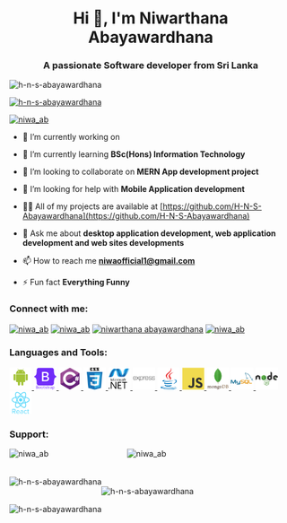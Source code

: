 <h1 align="center">Hi 👋, I'm Niwarthana Abayawardhana</h1>
<h3 align="center">A passionate Software developer from Sri Lanka</h3>

<p align="left"> <img src="https://komarev.com/ghpvc/?username=h-n-s-abayawardhana&label=Profile%20views&color=0e75b6&style=flat" alt="h-n-s-abayawardhana" /> </p>

<p align="left"> <a href="https://github.com/ryo-ma/github-profile-trophy"><img src="https://github-profile-trophy.vercel.app/?username=h-n-s-abayawardhana" alt="h-n-s-abayawardhana" /></a> </p>

<p align="left"> <a href="https://twitter.com/niwa_ab" target="blank"><img src="https://img.shields.io/twitter/follow/niwa_ab?logo=twitter&style=for-the-badge" alt="niwa_ab" /></a> </p>

- 🔭 I’m currently working on 

- 🌱 I’m currently learning **BSc(Hons) Information Technology**

- 👯 I’m looking to collaborate on **MERN App development project**

- 🤝 I’m looking for help with **Mobile Application development**

- 👨‍💻 All of my projects are available at [https://github.com/H-N-S-Abayawardhana](https://github.com/H-N-S-Abayawardhana)

- 💬 Ask me about **desktop application development, web application development and web sites developments**

- 📫 How to reach me **niwaofficial1@gmail.com**

- ⚡ Fun fact **Everything Funny**

<h3 align="left">Connect with me:</h3>
<p align="left">
<a href="https://twitter.com/niwa_ab" target="blank"><img align="center" src="https://raw.githubusercontent.com/rahuldkjain/github-profile-readme-generator/master/src/images/icons/Social/twitter.svg" alt="niwa_ab" height="30" width="40" /></a>
<a href="https://linkedin.com/in/niwa_ab" target="blank"><img align="center" src="https://raw.githubusercontent.com/rahuldkjain/github-profile-readme-generator/master/src/images/icons/Social/linked-in-alt.svg" alt="niwa_ab" height="30" width="40" /></a>
<a href="https://fb.com/niwarthana abayawardhana" target="blank"><img align="center" src="https://raw.githubusercontent.com/rahuldkjain/github-profile-readme-generator/master/src/images/icons/Social/facebook.svg" alt="niwarthana abayawardhana" height="30" width="40" /></a>
<a href="https://instagram.com/niwa_ab" target="blank"><img align="center" src="https://raw.githubusercontent.com/rahuldkjain/github-profile-readme-generator/master/src/images/icons/Social/instagram.svg" alt="niwa_ab" height="30" width="40" /></a>
</p>

<h3 align="left">Languages and Tools:</h3>
<p align="left"> <a href="https://developer.android.com" target="_blank" rel="noreferrer"> <img src="https://raw.githubusercontent.com/devicons/devicon/master/icons/android/android-original-wordmark.svg" alt="android" width="40" height="40"/> </a> <a href="https://getbootstrap.com" target="_blank" rel="noreferrer"> <img src="https://raw.githubusercontent.com/devicons/devicon/master/icons/bootstrap/bootstrap-plain-wordmark.svg" alt="bootstrap" width="40" height="40"/> </a> <a href="https://www.w3schools.com/cs/" target="_blank" rel="noreferrer"> <img src="https://raw.githubusercontent.com/devicons/devicon/master/icons/csharp/csharp-original.svg" alt="csharp" width="40" height="40"/> </a> <a href="https://www.w3schools.com/css/" target="_blank" rel="noreferrer"> <img src="https://raw.githubusercontent.com/devicons/devicon/master/icons/css3/css3-original-wordmark.svg" alt="css3" width="40" height="40"/> </a> <a href="https://dotnet.microsoft.com/" target="_blank" rel="noreferrer"> <img src="https://raw.githubusercontent.com/devicons/devicon/master/icons/dot-net/dot-net-original-wordmark.svg" alt="dotnet" width="40" height="40"/> </a> <a href="https://expressjs.com" target="_blank" rel="noreferrer"> <img src="https://raw.githubusercontent.com/devicons/devicon/master/icons/express/express-original-wordmark.svg" alt="express" width="40" height="40"/> </a> <a href="https://www.java.com" target="_blank" rel="noreferrer"> <img src="https://raw.githubusercontent.com/devicons/devicon/master/icons/java/java-original.svg" alt="java" width="40" height="40"/> </a> <a href="https://developer.mozilla.org/en-US/docs/Web/JavaScript" target="_blank" rel="noreferrer"> <img src="https://raw.githubusercontent.com/devicons/devicon/master/icons/javascript/javascript-original.svg" alt="javascript" width="40" height="40"/> </a> <a href="https://www.mongodb.com/" target="_blank" rel="noreferrer"> <img src="https://raw.githubusercontent.com/devicons/devicon/master/icons/mongodb/mongodb-original-wordmark.svg" alt="mongodb" width="40" height="40"/> </a> <a href="https://www.mysql.com/" target="_blank" rel="noreferrer"> <img src="https://raw.githubusercontent.com/devicons/devicon/master/icons/mysql/mysql-original-wordmark.svg" alt="mysql" width="40" height="40"/> </a> <a href="https://nodejs.org" target="_blank" rel="noreferrer"> <img src="https://raw.githubusercontent.com/devicons/devicon/master/icons/nodejs/nodejs-original-wordmark.svg" alt="nodejs" width="40" height="40"/> </a> <a href="https://reactjs.org/" target="_blank" rel="noreferrer"> <img src="https://raw.githubusercontent.com/devicons/devicon/master/icons/react/react-original-wordmark.svg" alt="react" width="40" height="40"/> </a> </p>

<h3 align="left">Support:</h3>
<p><a href="https://www.buymeacoffee.com/niwa_ab"> <img align="left" src="https://cdn.buymeacoffee.com/buttons/v2/default-yellow.png" height="50" width="210" alt="niwa_ab" /></a><a href="https://ko-fi.com/niwa_ab"> <img align="left" src="https://cdn.ko-fi.com/cdn/kofi3.png?v=3" height="50" width="210" alt="niwa_ab" /></a></p><br><br>

<p><img align="left" src="https://github-readme-stats.vercel.app/api/top-langs?username=h-n-s-abayawardhana&show_icons=true&locale=en&layout=compact" alt="h-n-s-abayawardhana" /></p>

<p>&nbsp;<img align="center" src="https://github-readme-stats.vercel.app/api?username=h-n-s-abayawardhana&show_icons=true&locale=en" alt="h-n-s-abayawardhana" /></p>

<p><img align="center" src="https://github-readme-streak-stats.herokuapp.com/?user=h-n-s-abayawardhana&" alt="h-n-s-abayawardhana" /></p>
